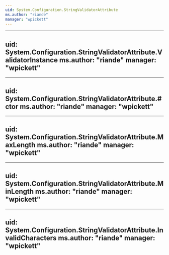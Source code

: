 ```yaml
---
uid: System.Configuration.StringValidatorAttribute
ms.author: "riande"
manager: "wpickett"
---
```


---
uid: System.Configuration.StringValidatorAttribute.ValidatorInstance
ms.author: "riande"
manager: "wpickett"
---

---
uid: System.Configuration.StringValidatorAttribute.#ctor
ms.author: "riande"
manager: "wpickett"
---

---
uid: System.Configuration.StringValidatorAttribute.MaxLength
ms.author: "riande"
manager: "wpickett"
---

---
uid: System.Configuration.StringValidatorAttribute.MinLength
ms.author: "riande"
manager: "wpickett"
---

---
uid: System.Configuration.StringValidatorAttribute.InvalidCharacters
ms.author: "riande"
manager: "wpickett"
---

